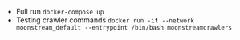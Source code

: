 - Full run `docker-compose up`
- Testing crawler commands `docker run -it --network moonstream_default --entrypoint /bin/bash moonstreamcrawlers`